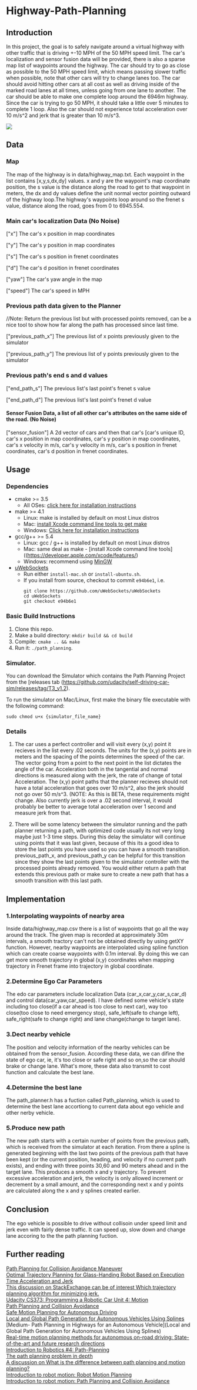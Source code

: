 # Highway-Path-Planning

## Introduction

In this project, the goal is to safely navigate around a virtual highway with other traffic that is driving +-10 MPH of the 50 MPH speed 
limit. The car's localization and sensor fusion data will be provided, there is also a sparse map list of waypoints around the highway. 
The car should try to go as close as possible to the 50 MPH speed limit, which means passing slower traffic when possible, note that other 
cars will try to change lanes too. The car should avoid hitting other cars at all cost as well as driving inside of the marked road lanes 
at all times, unless going from one lane to another. The car should be able to make one complete loop around the 6946m highway. Since the 
car is trying to go 50 MPH, it should take a little over 5 minutes to complete 1 loop. Also the car should not experience total 
acceleration over 10 m/s^2 and jerk that is greater than 10 m/s^3.

![](https://github.com/Luzhongyue/Highway-Path-Planning/blob/master/view.jpg)

## Data

### Map

The map of the highway is in data/highway_map.txt. Each waypoint in the list contains  [x,y,s,dx,dy] values. x and y are the waypoint's map
coordinate position, the s value is the distance along the road to get to that waypoint in meters, the dx and dy values define the unit 
normal vector pointing outward of the highway loop.The highway's waypoints loop around so the frenet s value, distance along the road, goes
from 0 to 6945.554.

### Main car's localization Data (No Noise)

["x"] The car's x position in map coordinates

["y"] The car's y position in map coordinates

["s"] The car's s position in frenet coordinates

["d"] The car's d position in frenet coordinates

["yaw"] The car's yaw angle in the map

["speed"] The car's speed in MPH

### Previous path data given to the Planner

//Note: Return the previous list but with processed points removed, can be a nice tool to show how far along
the path has processed since last time. 

["previous_path_x"] The previous list of x points previously given to the simulator

["previous_path_y"] The previous list of y points previously given to the simulator

### Previous path's end s and d values 

["end_path_s"] The previous list's last point's frenet s value

["end_path_d"] The previous list's last point's frenet d value

#### Sensor Fusion Data, a list of all other car's attributes on the same side of the road. (No Noise)

["sensor_fusion"] A 2d vector of cars and then that car's [car's unique ID, car's x position in map coordinates, car's y position in map
coordinates, car's x velocity in m/s, car's y velocity in m/s, car's s position in frenet coordinates, car's d position in frenet 
coordinates. 

## Usage

### Dependencies

* cmake >= 3.5
  * All OSes: [click here for installation instructions](https://cmake.org/install/)
* make >= 4.1
  * Linux: make is installed by default on most Linux distros
  * Mac: [install Xcode command line tools to get make](https://developer.apple.com/xcode/features/)
  * Windows: [Click here for installation instructions](http://gnuwin32.sourceforge.net/packages/make.htm)
* gcc/g++ >= 5.4
  * Linux: gcc / g++ is installed by default on most Linux distros
  * Mac: same deal as make - [install Xcode command line tools]((https://developer.apple.com/xcode/features/)
  * Windows: recommend using [MinGW](http://www.mingw.org/)
* [uWebSockets](https://github.com/uWebSockets/uWebSockets)
  * Run either `install-mac.sh` or `install-ubuntu.sh`.
  * If you install from source, checkout to commit `e94b6e1`, i.e.
    ```
    git clone https://github.com/uWebSockets/uWebSockets 
    cd uWebSockets
    git checkout e94b6e1
    ```
    
### Basic Build Instructions

1. Clone this repo.
2. Make a build directory: `mkdir build && cd build`
3. Compile: `cmake .. && make`
4. Run it: `./path_planning`.

### Simulator.

You can download the Simulator which contains the Path Planning Project from the [releases tab (https://github.com/udacity/self-driving-car-sim/releases/tag/T3_v1.2).  

To run the simulator on Mac/Linux, first make the binary file executable with the following command:
```shell
sudo chmod u+x {simulator_file_name}
```

### Details

1. The car uses a perfect controller and will visit every (x,y) point it recieves in the list every .02 seconds. The units for the (x,y)
points are in meters and the spacing of the points determines the speed of the car. The vector going from a point to the next point in 
the list dictates the angle of the car. Acceleration both in the tangential and normal directions is measured along with the jerk, the 
rate of change of total Acceleration. The (x,y) point paths that the planner recieves should not have a total acceleration that goes over
10 m/s^2, also the jerk should not go over 50 m/s^3. (NOTE: As this is BETA, these requirements might change. Also currently jerk is over
a .02 second interval, it would probably be better to average total acceleration over 1 second and measure jerk from that.

2. There will be some latency between the simulator running and the path planner returning a path, with optimized code usually its not 
very long maybe just 1-3 time steps. During this delay the simulator will continue using points that it was last given, because of this 
its a good idea to store the last points you have used so you can have a smooth transition. previous_path_x, and previous_path_y can be 
helpful for this transition since they show the last points given to the simulator controller with the processed points already removed.
You would either return a path that extends this previous path or make sure to create a new path that has a smooth transition with this 
last path.


## Implementation

### 1.Interpolating waypoints of nearby area

Inside data/highway_map.csv there is a list of waypoints that go all the way around the track. The given map is recorded at approximately 30m intervals, a smooth tractory can't not be obtained directly by using getXY function. However, nearby waypoints are interpolated using spline function which can create coarse waypoints with 0.1m interval. By doing this we can get more smooth trajectory in global (x,y) coordinates when mapping trajectory in Frenet frame into trajectory in global coordinate.

### 2.Determine Ego Car Parameters

The edo car parameters include localization Data (car_x,car_y,car_s,car_d) and control data(car_yaw,car_speed). I have defined some vehicle's state including too close(if a car ahead is too close to next car), way too close(too close to need emergency stop), safe_left(safe to change left), safe_right(safe to change right) and lane change(change to target lane).

### 3.Dect nearby vehicle

The position and velocity information of the nearby vehicles can be obtained from the sensor_fusion. According these data, we can difine the state of ego car, ie, it's too close or safe right and so on,so the car should brake or change lane. What's more, these data also transmit to cost function and calculate the best lane.

### 4.Determine the best lane

The path_planner.h has a fuction called Path_planning, which is used to determine the best lane accortiong to current data about ego vehicle and other nerby vehicle.

### 5.Produce new path

The new path starts with a certain number of points from the previous path, which is received from the simulator at each iteration. From there a spline is generated beginning with the last two points of the previous path that have been kept (or the current position, heading, and velocity if no current path exists), and ending with three points 30,60 and 90 meters ahead and in the target lane. This produces a smooth x and y trajectory. To prevent excessive acceleration and jerk, the velocity is only allowed increment or decrement by a small amount, and the corresponding next x and y points are calculated along the x and y splines created earlier.


## Conclusion

The ego vehicle is possible to drive without collisoin under speed limit and jerk even with fairly dense traffic. It can speed up, slow down and change lane accoring to the the path planning fuction.

## Further reading

[Path Planning for Collision Avoidance Maneuver](https://www.researchgate.net/publication/267596342_Path_Planning_for_Collision_Avoidance_Maneuver)  
[Optimal Trajectory Planning for Glass-Handing Robot Based on Execution Time Acceleration and Jerk](https://www.hindawi.com/journals/jr/2016/9329131/)  
[This discussion on StackExchange can be of interest Which trajectory planning algorithm for minimizing jerk.](https://robotics.stackexchange.com/questions/8555/which-trajectory-planning-algorithm-for-minimizing-jerk)  
[Udacity CS373: Programming a Robotic Car Unit 4: Motion](https://www.udacity.com/file?file_key=agpzfnVkYWNpdHl1ckcLEgZDb3Vyc2UiBWNzMzczDAsSCUNvdXJzZVJldiIHZmViMjAxMgwLEgRVbml0GIHQDwwLEgxBdHRhY2hlZEZpbGUYwYUTDA)  
[Path Planning and Collision Avoidance](http://ais.informatik.uni-freiburg.de/teaching/ss10/robotics/slides/16-pathplanning.pdf)  
[Safe Motion Planning for Autonomous Driving](http://wesscholar.wesleyan.edu/cgi/viewcontent.cgi?article=1856&context=etd_hon_theses)  
[Local and Global Path Generation for Autonomous Vehicles Using Splines](http://www.scielo.org.co/pdf/inge/v21n2/v21n2a05.pdf)  
[Medium- Path Planning in Highways for an Autonomous Vehicle](Local and Global Path Generation for Autonomous Vehicles Using Splines)  
[Real-time motion planning methods for autonomous on-road driving: State-of-the-art and future research directions](http://www.sciencedirect.com/science/article/pii/S0968090X15003447)  
[Introduction to Robotics #4: Path-Planning](http://correll.cs.colorado.edu/?p=965)  
[The path planning problem in depth](https://www.cs.cmu.edu/afs/cs/project/jair/pub/volume9/mazer98a-html/node2.html)  
[A discussion on What is the difference between path planning and motion planning?](https://robotics.stackexchange.com/questions/8302/what-is-the-difference-between-path-planning-and-motion-planning)  
[Introduction to robot motion: Robot Motion Planning](http://ais.informatik.uni-freiburg.de/teaching/ss11/robotics/slides/18-robot-motion-planning.pdf)  
[Introduction to robot motion: Path Planning and Collision Avoidance](http://ais.informatik.uni-freiburg.de/teaching/ss10/robotics/slides/16-pathplanning.pdf)  
